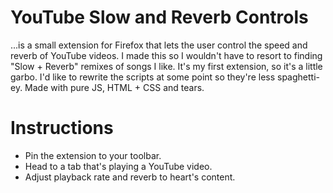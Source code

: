 # YouTube Slow and Reverb Controls
...is a small extension for Firefox that lets the user control the speed and reverb of YouTube videos. I made this so I wouldn't have to resort to finding "Slow + Reverb" remixes of songs I like. It's my first extension, so it's a little garbo. I'd like to rewrite the scripts at some point so they're less spaghetti-ey. Made with pure JS, HTML + CSS and tears.

# Instructions
- Pin the extension to your toolbar.
- Head to a tab that's playing a YouTube video.
- Adjust playback rate and reverb to heart's content.
